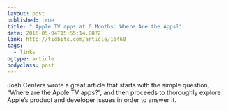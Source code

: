 ```yaml
---
layout: post 
published: true 
title: " Apple TV apps at 6 Months: Where Are the Apps?" 
date: 2016-05-04T15:55:14.887Z 
link: http://tidbits.com/article/16460 
tags:
  - links
ogtype: article 
bodyclass: post 
---
```


Josh Centers wrote a great article that starts with the simple question, “Where are the Apple TV apps?”, and then proceeds to thoroughly explore Apple’s product and developer issues in order to answer it.
